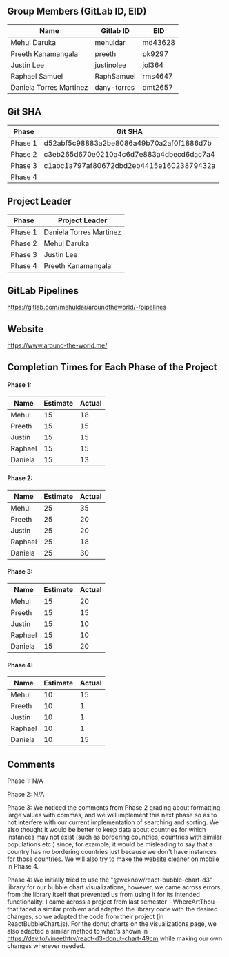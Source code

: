 ## Group Members (GitLab ID, EID)

| Name                    | Gitlab ID   | EID     |
| ----------------------- | ----------- | ------- |
| Mehul Daruka            | mehuldar    | md43628 |
| Preeth Kanamangala      | preeth      | pk9297  |
| Justin Lee              | justinolee  | jol364  |
| Raphael Samuel          | RaphSamuel  | rms4647 |
| Daniela Torres Martinez | dany-torres | dmt2657 |

## Git SHA

| Phase   | Git SHA                                  |
| ------- | ---------------------------------------- |
| Phase 1 | d52abf5c98883a2be8086a49b70a2af0f1886d7b |
| Phase 2 | c3eb265d670e0210a4c6d7e883a4dbecd6dac7a4 |
| Phase 3 | c1abc1a797af80672dbd2eb4415e16023879432a |
| Phase 4 |                                          |

## Project Leader

| Phase   | Project Leader          |
| ------- | ----------------------- |
| Phase 1 | Daniela Torres Martinez |
| Phase 2 | Mehul Daruka            |
| Phase 3 | Justin Lee              |
| Phase 4 | Preeth Kanamangala      |

## GitLab Pipelines

https://gitlab.com/mehuldar/aroundtheworld/-/pipelines

## Website

https://www.around-the-world.me/

## Completion Times for Each Phase of the Project

#### Phase 1:

| Name    | Estimate | Actual |
| ------- | -------- | ------ |
| Mehul   | 15       | 18     |
| Preeth  | 15       | 15     |
| Justin  | 15       | 15     |
| Raphael | 15       | 15     |
| Daniela | 15       | 13     |

#### Phase 2:

| Name    | Estimate | Actual |
| ------- | -------- | ------ |
| Mehul   | 25       | 35     |
| Preeth  | 25       | 20     |
| Justin  | 25       | 20     |
| Raphael | 25       | 18     |
| Daniela | 25       | 30     |

#### Phase 3:

| Name    | Estimate | Actual |
| ------- | -------- | ------ |
| Mehul   | 15       | 20     |
| Preeth  | 15       | 15     |
| Justin  | 15       | 10     |
| Raphael | 15       | 10     |
| Daniela | 15       | 20     |

#### Phase 4:

| Name    | Estimate | Actual |
| ------- | -------- | ------ |
| Mehul   | 10       | 15     |
| Preeth  | 10       | 1      |
| Justin  | 10       | 1      |
| Raphael | 10       | 1      |
| Daniela | 10       | 15     |

## Comments

Phase 1: N/A

Phase 2: N/A

Phase 3: We noticed the comments from Phase 2 grading about formatting large values with commas, and we will implement this next phase so as to not interfere with our current implementation of searching and sorting. We also thought it would be better to keep data about countries for which instances may not exist (such as bordering countries, countries with similar populations etc.) since, for example, it would be misleading to say that a country has no bordering countries just because we don't have instances for those countries. We will also try to make the website cleaner on mobile in Phase 4.

Phase 4: We initially tried to use the "@weknow/react-bubble-chart-d3" library for our bubble chart visualizations, however, we came across errors from the library itself that prevented us from using it for its intended functionality. I came across a project from last semester - WhereArtThou - that faced a similar problem and adapted the library code with the desired changes, so we adapted the code from their project (in ReactBubbleChart.js). For the donut charts on the visualizations page, we also adapted a similar method to what's shown in https://dev.to/vineethtrv/react-d3-donut-chart-49cm while making our own changes wherever needed.
